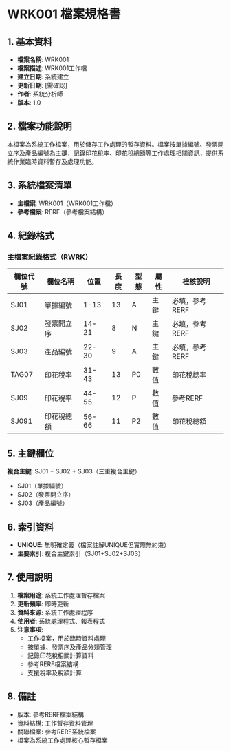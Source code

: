 # WRK001 檔案規格書

## 1. 基本資料
- **檔案名稱**: WRK001
- **檔案描述**: WRK001工作檔
- **建立日期**: 系統建立
- **更新日期**: [需確認]
- **作者**: 系統分析師
- **版本**: 1.0

## 2. 檔案功能說明
本檔案為系統工作檔案，用於儲存工作處理的暫存資料。檔案按單據編號、發票開立序及產品編號為主鍵，記錄印花稅率、印花稅總額等工作處理相關資訊，提供系統作業臨時資料暫存及處理功能。

## 3. 系統檔案清單
- **主檔案**: WRK001（WRK001工作檔）
- **參考檔案**: RERF（參考檔案結構）

## 4. 紀錄格式

### 主檔案紀錄格式（RWRK）
| 欄位代號 | 欄位名稱 | 位置 | 長度 | 型態 | 屬性 | 檢核說明 |
|----------|----------|------|------|------|------|----------|
| SJ01 | 單據編號 | 1-13 | 13 | A | 主鍵 | 必填，參考RERF |
| SJ02 | 發票開立序 | 14-21 | 8 | N | 主鍵 | 必填，參考RERF |
| SJ03 | 產品編號 | 22-30 | 9 | A | 主鍵 | 必填，參考RERF |
| TAG07 | 印花稅率 | 31-43 | 13 | P0 | 數值 | 印花稅總率 |
| SJ09 | 印花稅率 | 44-55 | 12 | P | 數值 | 參考RERF |
| SJ091 | 印花稅總額 | 56-66 | 11 | P2 | 數值 | 印花稅總額 |

## 5. 主鍵欄位
**複合主鍵**: SJ01 + SJ02 + SJ03（三重複合主鍵）
- SJ01（單據編號）
- SJ02（發票開立序）
- SJ03（產品編號）

## 6. 索引資料
- **UNIQUE**: 無明確定義（檔案註解UNIQUE但實際無約束）
- **主要索引**: 複合主鍵索引（SJ01+SJ02+SJ03）

## 7. 使用說明
1. **檔案用途**: 系統工作處理暫存檔案
2. **更新頻率**: 即時更新
3. **資料來源**: 系統工作處理程序
4. **使用者**: 系統處理程式、報表程式
5. **注意事項**: 
   - 工作檔案，用於臨時資料處理
   - 按單據、發票序及產品分類管理
   - 記錄印花稅相關計算資料
   - 參考RERF檔案結構
   - 支援稅率及稅額計算

## 8. 備註
- 版本: 參考RERF檔案結構
- 資料結構: 工作暫存資料管理
- 關聯檔案: 參考RERF系統檔案
- 檔案為系統工作處理核心暫存檔案 